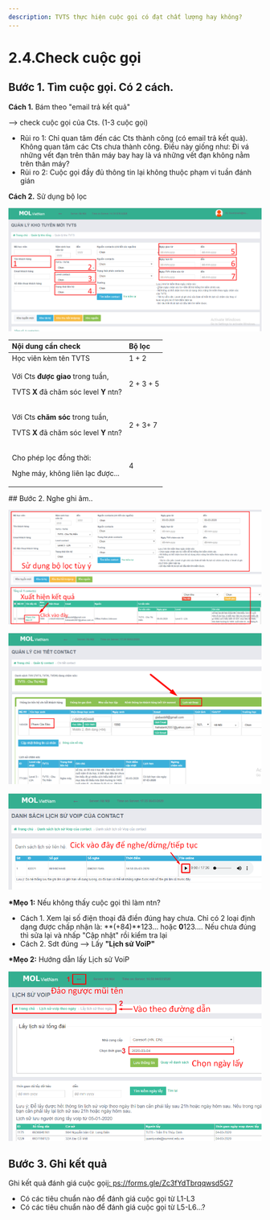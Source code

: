 ```yaml
---
description: TVTS thực hiện cuộc gọi có đạt chất lượng hay không?
---
```


# 2.4.Check cuộc gọi

## **Bước 1.** Tìm cuộc gọi. Có 2 cách.

**Cách 1.** Bám theo "email trả kết quả"

--&gt; check cuộc gọi của Cts. \(1-3 cuộc gọi\)

* Rủi ro 1: Chỉ quan tâm đến các Cts thành công \(có email trả kết quả\). Không quan tâm các Cts chưa thành công. Điều này giống như: Đi vá những vết đạn trên thân máy bay hay là vá những vết đạn không nằm trên thân máy?
* Rủi ro 2: Cuộc gọi đầy đủ thông tin lại không thuộc phạm vi tuần đánh gián

**Cách 2.** Sử dụng bộ lọc

![L&#xE0;m theo c&#xE1;c b&#x1B0;&#x1EDB;c &#x1EDF; gi&#x1EDB;i thi&#x1EC7;u s&#x1EED; d&#x1EE5;ng CRM &#x111;&#x1EC3; th&#x1EA5;y b&#x1ED9; l&#x1ECD;c n&#xE0;y nh&#xE9;](../../.gitbook/assets/crm%20%281%29.png)

<table>
  <thead>
    <tr>
      <th style="text-align:left">N&#x1ED9;i dung c&#x1EA7;n check</th>
      <th style="text-align:left">B&#x1ED9; l&#x1ECD;c</th>
    </tr>
  </thead>
  <tbody>
    <tr>
      <td style="text-align:left">H&#x1ECD;c vi&#xEA;n k&#xE8;m t&#xEA;n TVTS</td>
      <td style="text-align:left">1 + 2</td>
    </tr>
    <tr>
      <td style="text-align:left">
        <p>V&#x1EDB;i Cts <b>&#x111;&#x1B0;&#x1EE3;c giao</b> trong tu&#x1EA7;n,</p>
        <p>TVTS <b>X </b>&#x111;&#xE3; ch&#x103;m s&#xF3;c level <b>Y </b>ntn?</p>
      </td>
      <td style="text-align:left">2 + 3 + 5</td>
    </tr>
    <tr>
      <td style="text-align:left">
        <p>V&#x1EDB;i Cts <b>ch&#x103;m s&#xF3;c</b> trong tu&#x1EA7;n,</p>
        <p>TVTS <b>X</b> &#x111;&#xE3; ch&#x103;m s&#xF3;c level <b>Y</b> ntn?</p>
      </td>
      <td style="text-align:left">2 + 3+ 7</td>
    </tr>
    <tr>
      <td style="text-align:left">
        <p>Cho ph&#xE9;p l&#x1ECD;c &#x111;&#x1ED3;ng th&#x1EDD;i:</p>
        <p>Nghe m&#xE1;y, kh&#xF4;ng li&#xEA;n l&#x1EA1;c &#x111;&#x1B0;&#x1EE3;c...</p>
      </td>
      <td style="text-align:left">4</td>
    </tr>
  </tbody>
</table>## Bước 2. Nghe ghi âm..

![](../../.gitbook/assets/3.png)

![](../../.gitbook/assets/4.png)

![](../../.gitbook/assets/5-3.png)

**\*Mẹo 1:** Nếu không thấy cuộc gọi thì làm ntn?

* Cách 1. Xem lại số điện thoại đã điền đúng hay chưa. Chỉ có 2 loại định dạng được chấp nhận là: **\(+84\)**123... hoặc **0**123.... Nếu chưa đúng thì sửa lại và nhấp "Cập nhật" rồi kiểm tra lại
* Cách 2. Sdt đúng --&gt; Lấy **"Lịch sử VoiP"**

**\*Mẹo 2:** Hướng dẫn lấy Lịch sử VoiP

![](../../.gitbook/assets/2-2.png)

## **Bước 3. Ghi kết quả**

Ghi kết quả đánh giá cuộc gọi[j: ps://forms.gle/Zc3fYdTbrqqwsd5G7](https://forms.gle/Zc3fYdTbrqqwsd5G7)

* Có các tiêu chuẩn nào để đánh giá cuộc gọi từ L1-L3
* Có các tiêu chuẩn nào để đánh giá cuộc gọi từ L5-L6...?

